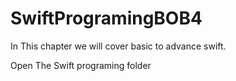 # SwiftProgramingBOB4
In This chapter we will cover basic to advance swift.

Open The Swift programing folder 
